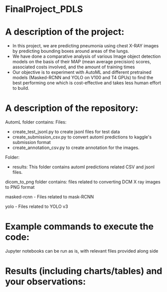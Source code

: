 # FinalProject_PDLS

# A description of the project:

- In this project, we are predicting pneumonia using chest X-RAY images by predicting bounding boxes around areas of the lungs. 
- We have done a comparative analysis of various Image object detection models on the basis of their MAP (mean average precision) scores, associated costs involved, and   the amount of training times
- Our objective is to experiment with AutoML and different pretrained models (Masked-RCNN and YOLO on V100 and T4 GPUs) to find the best performing one which is cost-effective and takes less human effort to build. 

# A description of the repository:
AutomL folder contains: 
Files:
- create_test_jsonl.py to create jsonl files for test data
- create_submission_csv.py to convert automl predictions to kaggle's submission format
- create_annotation_csv.py to create annotation for the images.

Folder: 
- results: This folder contains automl predictions related CSV and jsonl files.

dicom_to_png folder contains: files related to converting DCM X ray images to PNG format

masked-rcnn - Files related to mask-RCNN

yolo - Files related to YOLO v3

# Example commands to execute the code:

Jupyter notebooks can be run as is, with relevant files provided along side


# Results (including charts/tables) and your observations:
